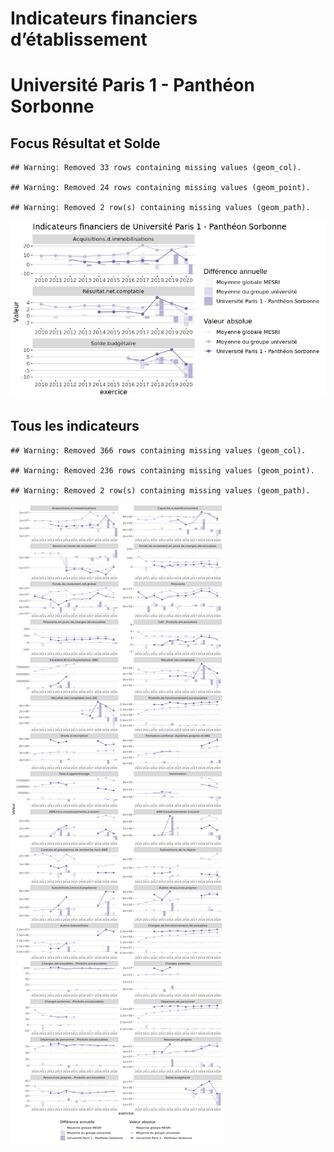 Indicateurs financiers d’établissement
================

# Université Paris 1 - Panthéon Sorbonne

## Focus Résultat et Solde

    ## Warning: Removed 33 rows containing missing values (geom_col).

    ## Warning: Removed 24 rows containing missing values (geom_point).

    ## Warning: Removed 2 row(s) containing missing values (geom_path).

![](université_paris_1___panthéon_sorbonne_files/figure-gfm/etab.focus-1.png)<!-- -->

## Tous les indicateurs

    ## Warning: Removed 366 rows containing missing values (geom_col).

    ## Warning: Removed 236 rows containing missing values (geom_point).

    ## Warning: Removed 2 row(s) containing missing values (geom_path).

![](université_paris_1___panthéon_sorbonne_files/figure-gfm/etab-1.png)<!-- -->
